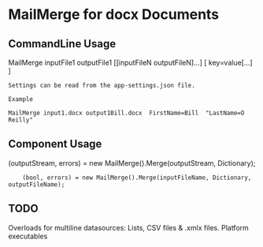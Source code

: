 MailMerge for docx Documents
============================

CommandLine Usage
-----------------

MailMerge inputFile1 outputFile1 [[inputFileN outputFileN]...] [ key=value[...] ]

    Settings can be read from the app-settings.json file.

    Example

    MailMerge input1.docx output1Bill.docx  FirstName=Bill  "LastName=O Reilly"



Component Usage
---------------

(outputStream, errors) = new MailMerge().Merge(outputStream, Dictionary);

        (bool, errors) = new MailMerge().Merge(inputFileName, Dictionary, outputFileName);
        


TODO
----
Overloads for multiline datasources: Lists, CSV files & .xmlx files.
Platform executables
